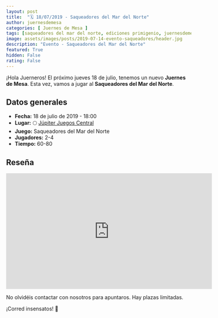 ```yaml
---
layout: post
title:  "🗓 18/07/2019 - Saqueadores del Mar del Norte"
author: juernesdemesa
categories: [ Juernes de Mesa ]
tags: [saqueadores del mar del norte, ediciones primigenio, juernesdemesa]
image: assets/images/posts/2019-07-14-evento-saqueadores/header.jpg
description: "Evento - Saqueadores del Mar del Norte"
featured: True
hidden: False
rating: False
---
```


¡Hola Juerneros! El próximo jueves 18 de julio, tenemos un nuevo **Juernes de Mesa**. Esta vez, vamos a jugar al **Saqueadores del Mar del Norte**.

## Datos generales

* **Fecha:** 18 de julio de 2019 - 18:00
* **Lugar:** 🌕 [Júpiter Juegos Central](https://www.jupiterjuegos.com/tiendas/) 
* **Juego:** Saqueadores del Mar del Norte
* **Jugadores:** 2-4
* **Tiempo:** 60-80

## Reseña 

<iframe width="560" height="315" src="https://www.youtube.com/embed/2WWtMzORh4w" frameborder="0" allow="accelerometer; autoplay; encrypted-media; gyroscope; picture-in-picture" allowfullscreen></iframe>

No olvidéis contactar con nosotros para apuntaros. Hay plazas limitadas. 

¡Corred insensatos! 🧙